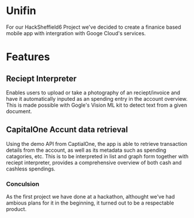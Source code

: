 # Unifin
For our HackSheffield6 Project we've decided to create a finanice based mobile app with intergration with Googe Cloud's services.

# Features
## Reciept Interpreter
  Enables users to upload or take a photography of an reciept/invoice and have it automatically inputed as an spending entry in the account overview. This is made possible with Gogle's Vision ML kit to detect text from a given document.
## CapitalOne Accunt data retrieval
  Using the demo API from CaptialOne, the app is able to retrieve transaction details from the account, as well as its metadata such as spending catagories, etc. This is to be interpreted in list and graph form together with reciept interpreter, provides a comprehensive overview of both cash and cashless spendings.
### Conculsion
As the first project we have done at a hackathon, althought we've had ambious plans for it in the beginning, it turned out to be a respectable product.
  
